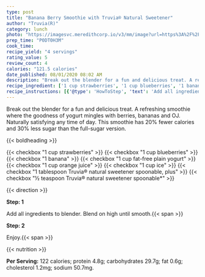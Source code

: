 ```yaml
---
type: post
title: "Banana Berry Smoothie with Truvia® Natural Sweetener"
author: "Truvia(R)"
category: lunch
photo: "https://imagesvc.meredithcorp.io/v3/mm/image?url=https%3A%2F%2Fimages.media-allrecipes.com%2Fuserphotos%2F1116447.jpg"
prep_time: "P0DT0H3M"
cook_time: 
recipe_yield: "4 servings"
rating_value: 5
review_count: 4
calories: "121.5 calories"
date_published: 08/01/2020 08:02 AM
description: "Break out the blender for a fun and delicious treat. A refreshing smoothie where the goodness of yogurt mingles with berries, bananas and OJ. Naturally satisfying any time of day. This smoothie has 20% fewer calories and 30% less sugar than the full-sugar version."
recipe_ingredient: ['1 cup strawberries', '1 cup blueberries', '1 banana', '1 cup fat-free plain yogurt', '1 cup orange juice', '1 cup ice', '1 tablespoon Truvia® natural sweetener spoonable, plus', '½ teaspoon Truvia® natural sweetener spoonable*']
recipe_instructions: [{'@type': 'HowToStep', 'text': 'Add all ingredients to blender. Blend on high until smooth.\n'}, {'@type': 'HowToStep', 'text': 'Enjoy.\n'}]
---
```


Break out the blender for a fun and delicious treat. A refreshing smoothie where the goodness of yogurt mingles with berries, bananas and OJ. Naturally satisfying any time of day. This smoothie has 20% fewer calories and 30% less sugar than the full-sugar version. 

{{< boldheading >}}

{{< checkbox "1 cup strawberries" >}}
{{< checkbox "1 cup blueberries" >}}
{{< checkbox "1  banana" >}}
{{< checkbox "1 cup fat-free plain yogurt" >}}
{{< checkbox "1 cup orange juice" >}}
{{< checkbox "1 cup ice" >}}
{{< checkbox "1 tablespoon Truvia® natural sweetener spoonable, plus" >}}
{{< checkbox "½ teaspoon Truvia® natural sweetener spoonable*" >}}


{{< direction >}}

**Step: 1**

Add all ingredients to blender. Blend on high until smooth.{{< span >}}

**Step: 2**

Enjoy.{{< span >}}

{{< nutrition >}}

**Per Serving:** 122 calories; protein 4.8g; carbohydrates 29.7g; fat 0.6g; cholesterol 1.2mg; sodium 50.7mg.